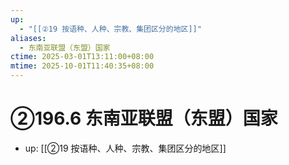 ```yaml
---
up:
  - "[[②19 按语种、人种、宗教、集团区分的地区]]"
aliases:
  - 东南亚联盟（东盟）国家
ctime: 2025-03-01T13:11:00+08:00
mtime: 2025-10-01T11:40:35+08:00
---
```


# ②196.6 东南亚联盟（东盟）国家

- up: [[②19 按语种、人种、宗教、集团区分的地区]]
